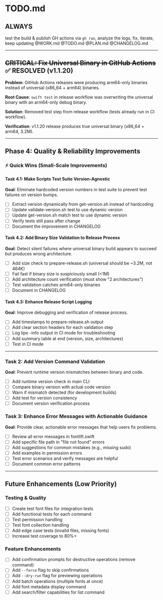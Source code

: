# TODO.md
<!-- this_file: TODO.md -->

## ALWAYS

test the build & publish GH actions via `gh run`, analyze the logs, fix, iterate, keep updating @WORK.md @TODO.md @PLAN.md @CHANGELOG.md

---

## ~~CRITICAL: Fix Universal Binary in GitHub Actions~~ ✅ RESOLVED (v1.1.20)

**Problem**: GitHub Actions releases were producing arm64-only binaries instead of universal (x86_64 + arm64) binaries.

**Root Cause**: `swift test` in release workflow was overwriting the universal binary with an arm64-only debug binary.

**Solution**: Removed test step from release workflow (tests already run in CI workflow).

**Verification**: v1.1.20 release produces true universal binary (x86_64 + arm64, 3.2M).

---

## Phase 4: Quality & Reliability Improvements

### ⚡ Quick Wins (Small-Scale Improvements)

#### Task 4.1: Make Scripts Test Suite Version-Agnostic
**Goal**: Eliminate hardcoded version numbers in test suite to prevent test failures on version bumps.

- [ ] Extract version dynamically from get-version.sh instead of hardcoding
- [ ] Update validate-version.sh test to use dynamic version
- [ ] Update get-version.sh match test to use dynamic version
- [ ] Verify tests still pass after change
- [ ] Document the improvement in CHANGELOG

#### Task 4.2: Add Binary Size Validation to Release Process
**Goal**: Detect silent failures where universal binary build appears to succeed but produces wrong architecture.

- [ ] Add size check to prepare-release.sh (universal should be ~3.2M, not 464K)
- [ ] Fail fast if binary size is suspiciously small (<1M)
- [ ] Add architecture count verification (must show "2 architectures")
- [ ] Test validation catches arm64-only binaries
- [ ] Document in CHANGELOG

#### Task 4.3: Enhance Release Script Logging
**Goal**: Improve debugging and verification of release process.

- [ ] Add timestamps to prepare-release.sh output
- [ ] Add clear section headers for each validation step
- [ ] Log lipo -info output in CI mode for troubleshooting
- [ ] Add summary table at end (version, size, architectures)
- [ ] Test in CI mode

---

### Task 2: Add Version Command Validation
**Goal**: Prevent runtime version mismatches between binary and code.

- [ ] Add runtime version check in main CLI
- [ ] Compare binary version with actual code version
- [ ] Warn if mismatch detected (for development builds)
- [ ] Add test for version consistency
- [ ] Document version verification process

### Task 3: Enhance Error Messages with Actionable Guidance
**Goal**: Provide clear, actionable error messages that help users fix problems.

- [ ] Review all error messages in fontlift.swift
- [ ] Add specific file path in "file not found" errors
- [ ] Add suggestions for common mistakes (e.g., missing sudo)
- [ ] Add examples in permission errors
- [ ] Test error scenarios and verify messages are helpful
- [ ] Document common error patterns

---

## Future Enhancements (Low Priority)

### Testing & Quality
- [ ] Create test font files for integration tests
- [ ] Add functional tests for each command
- [ ] Test permission handling
- [ ] Test font collection handling
- [ ] Add edge case tests (invalid files, missing fonts)
- [ ] Increase test coverage to 80%+

### Feature Enhancements
- [ ] Add confirmation prompts for destructive operations (remove command)
- [ ] Add `--force` flag to skip confirmations
- [ ] Add `--dry-run` flag for previewing operations
- [ ] Add batch operations (multiple fonts at once)
- [ ] Add font metadata display command
- [ ] Add search/filter capabilities for list command
